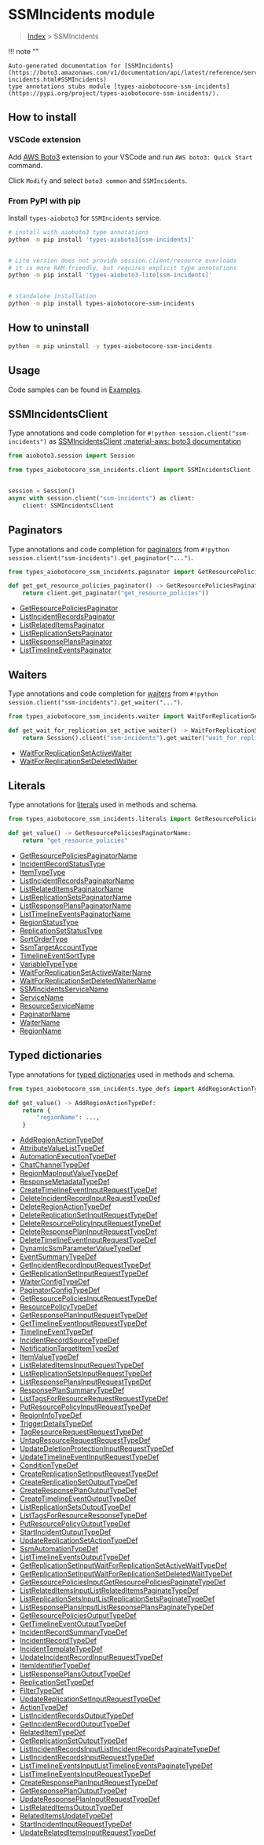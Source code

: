 # SSMIncidents module

> [Index](../README.md) > SSMIncidents


!!! note ""

    Auto-generated documentation for [SSMIncidents](https://boto3.amazonaws.com/v1/documentation/api/latest/reference/services/ssm-incidents.html#SSMIncidents)
    type annotations stubs module [types-aiobotocore-ssm-incidents](https://pypi.org/project/types-aiobotocore-ssm-incidents/).

## How to install

### VSCode extension

Add [AWS Boto3](https://marketplace.visualstudio.com/items?itemName=Boto3typed.boto3-ide)
extension to your VSCode and run `AWS boto3: Quick Start` command.

Click `Modify` and select `boto3 common` and `SSMIncidents`.

### From PyPI with pip

Install `types-aioboto3` for `SSMIncidents` service.

```bash
# install with aioboto3 type annotations
python -m pip install 'types-aioboto3[ssm-incidents]'


# Lite version does not provide session.client/resource overloads
# it is more RAM-friendly, but requires explicit type annotations
python -m pip install 'types-aioboto3-lite[ssm-incidents]'


# standalone installation
python -m pip install types-aiobotocore-ssm-incidents
```



## How to uninstall

```bash
python -m pip uninstall -y types-aiobotocore-ssm-incidents
```

## Usage

Code samples can be found in [Examples](./usage.md).

## SSMIncidentsClient

Type annotations and code completion for  `#!python session.client("ssm-incidents")` as [SSMIncidentsClient](./client.md)
[:material-aws: boto3 documentation](https://boto3.amazonaws.com/v1/documentation/api/latest/reference/services/ssm-incidents.html#SSMIncidents.Client)

```python title="Usage example"
from aioboto3.session import Session

from types_aiobotocore_ssm_incidents.client import SSMIncidentsClient


session = Session()
async with session.client("ssm-incidents") as client:
    client: SSMIncidentsClient
```


## Paginators

Type annotations and code completion for
[paginators](./paginators.md)
from `#!python session.client("ssm-incidents").get_paginator("...")`.

```python title="Usage example"
from types_aiobotocore_ssm_incidents.paginator import GetResourcePoliciesPaginator

def get_get_resource_policies_paginator() -> GetResourcePoliciesPaginator:
    return client.get_paginator("get_resource_policies"))
```

- [GetResourcePoliciesPaginator](./paginators.md#getresourcepoliciespaginator)
- [ListIncidentRecordsPaginator](./paginators.md#listincidentrecordspaginator)
- [ListRelatedItemsPaginator](./paginators.md#listrelateditemspaginator)
- [ListReplicationSetsPaginator](./paginators.md#listreplicationsetspaginator)
- [ListResponsePlansPaginator](./paginators.md#listresponseplanspaginator)
- [ListTimelineEventsPaginator](./paginators.md#listtimelineeventspaginator)




## Waiters

Type annotations and code completion for
[waiters](./waiters.md)
from `#!python session.client("ssm-incidents").get_waiter("...")`.

```python title="Usage example"
from types_aiobotocore_ssm_incidents.waiter import WaitForReplicationSetActiveWaiter

def get_wait_for_replication_set_active_waiter() -> WaitForReplicationSetActiveWaiter:
    return Session().client("ssm-incidents").get_waiter("wait_for_replication_set_active")
```

- [WaitForReplicationSetActiveWaiter](./waiters.md#waitforreplicationsetactivewaiter)
- [WaitForReplicationSetDeletedWaiter](./waiters.md#waitforreplicationsetdeletedwaiter)






## Literals

Type annotations for [literals](./literals.md) used in methods and schema.

```python title="Usage example"
from types_aiobotocore_ssm_incidents.literals import GetResourcePoliciesPaginatorName

def get_value() -> GetResourcePoliciesPaginatorName:
    return "get_resource_policies"
```

- [GetResourcePoliciesPaginatorName](./literals.md#getresourcepoliciespaginatorname)
- [IncidentRecordStatusType](./literals.md#incidentrecordstatustype)
- [ItemTypeType](./literals.md#itemtypetype)
- [ListIncidentRecordsPaginatorName](./literals.md#listincidentrecordspaginatorname)
- [ListRelatedItemsPaginatorName](./literals.md#listrelateditemspaginatorname)
- [ListReplicationSetsPaginatorName](./literals.md#listreplicationsetspaginatorname)
- [ListResponsePlansPaginatorName](./literals.md#listresponseplanspaginatorname)
- [ListTimelineEventsPaginatorName](./literals.md#listtimelineeventspaginatorname)
- [RegionStatusType](./literals.md#regionstatustype)
- [ReplicationSetStatusType](./literals.md#replicationsetstatustype)
- [SortOrderType](./literals.md#sortordertype)
- [SsmTargetAccountType](./literals.md#ssmtargetaccounttype)
- [TimelineEventSortType](./literals.md#timelineeventsorttype)
- [VariableTypeType](./literals.md#variabletypetype)
- [WaitForReplicationSetActiveWaiterName](./literals.md#waitforreplicationsetactivewaitername)
- [WaitForReplicationSetDeletedWaiterName](./literals.md#waitforreplicationsetdeletedwaitername)
- [SSMIncidentsServiceName](./literals.md#ssmincidentsservicename)
- [ServiceName](./literals.md#servicename)
- [ResourceServiceName](./literals.md#resourceservicename)
- [PaginatorName](./literals.md#paginatorname)
- [WaiterName](./literals.md#waitername)
- [RegionName](./literals.md#regionname)




## Typed dictionaries

Type annotations for [typed dictionaries](./type_defs.md) used in methods and schema.

```python title="Usage example"
from types_aiobotocore_ssm_incidents.type_defs import AddRegionActionTypeDef

def get_value() -> AddRegionActionTypeDef:
    return {
        "regionName": ...,
    }
```

- [AddRegionActionTypeDef](./type_defs.md#addregionactiontypedef)
- [AttributeValueListTypeDef](./type_defs.md#attributevaluelisttypedef)
- [AutomationExecutionTypeDef](./type_defs.md#automationexecutiontypedef)
- [ChatChannelTypeDef](./type_defs.md#chatchanneltypedef)
- [RegionMapInputValueTypeDef](./type_defs.md#regionmapinputvaluetypedef)
- [ResponseMetadataTypeDef](./type_defs.md#responsemetadatatypedef)
- [CreateTimelineEventInputRequestTypeDef](./type_defs.md#createtimelineeventinputrequesttypedef)
- [DeleteIncidentRecordInputRequestTypeDef](./type_defs.md#deleteincidentrecordinputrequesttypedef)
- [DeleteRegionActionTypeDef](./type_defs.md#deleteregionactiontypedef)
- [DeleteReplicationSetInputRequestTypeDef](./type_defs.md#deletereplicationsetinputrequesttypedef)
- [DeleteResourcePolicyInputRequestTypeDef](./type_defs.md#deleteresourcepolicyinputrequesttypedef)
- [DeleteResponsePlanInputRequestTypeDef](./type_defs.md#deleteresponseplaninputrequesttypedef)
- [DeleteTimelineEventInputRequestTypeDef](./type_defs.md#deletetimelineeventinputrequesttypedef)
- [DynamicSsmParameterValueTypeDef](./type_defs.md#dynamicssmparametervaluetypedef)
- [EventSummaryTypeDef](./type_defs.md#eventsummarytypedef)
- [GetIncidentRecordInputRequestTypeDef](./type_defs.md#getincidentrecordinputrequesttypedef)
- [GetReplicationSetInputRequestTypeDef](./type_defs.md#getreplicationsetinputrequesttypedef)
- [WaiterConfigTypeDef](./type_defs.md#waiterconfigtypedef)
- [PaginatorConfigTypeDef](./type_defs.md#paginatorconfigtypedef)
- [GetResourcePoliciesInputRequestTypeDef](./type_defs.md#getresourcepoliciesinputrequesttypedef)
- [ResourcePolicyTypeDef](./type_defs.md#resourcepolicytypedef)
- [GetResponsePlanInputRequestTypeDef](./type_defs.md#getresponseplaninputrequesttypedef)
- [GetTimelineEventInputRequestTypeDef](./type_defs.md#gettimelineeventinputrequesttypedef)
- [TimelineEventTypeDef](./type_defs.md#timelineeventtypedef)
- [IncidentRecordSourceTypeDef](./type_defs.md#incidentrecordsourcetypedef)
- [NotificationTargetItemTypeDef](./type_defs.md#notificationtargetitemtypedef)
- [ItemValueTypeDef](./type_defs.md#itemvaluetypedef)
- [ListRelatedItemsInputRequestTypeDef](./type_defs.md#listrelateditemsinputrequesttypedef)
- [ListReplicationSetsInputRequestTypeDef](./type_defs.md#listreplicationsetsinputrequesttypedef)
- [ListResponsePlansInputRequestTypeDef](./type_defs.md#listresponseplansinputrequesttypedef)
- [ResponsePlanSummaryTypeDef](./type_defs.md#responseplansummarytypedef)
- [ListTagsForResourceRequestRequestTypeDef](./type_defs.md#listtagsforresourcerequestrequesttypedef)
- [PutResourcePolicyInputRequestTypeDef](./type_defs.md#putresourcepolicyinputrequesttypedef)
- [RegionInfoTypeDef](./type_defs.md#regioninfotypedef)
- [TriggerDetailsTypeDef](./type_defs.md#triggerdetailstypedef)
- [TagResourceRequestRequestTypeDef](./type_defs.md#tagresourcerequestrequesttypedef)
- [UntagResourceRequestRequestTypeDef](./type_defs.md#untagresourcerequestrequesttypedef)
- [UpdateDeletionProtectionInputRequestTypeDef](./type_defs.md#updatedeletionprotectioninputrequesttypedef)
- [UpdateTimelineEventInputRequestTypeDef](./type_defs.md#updatetimelineeventinputrequesttypedef)
- [ConditionTypeDef](./type_defs.md#conditiontypedef)
- [CreateReplicationSetInputRequestTypeDef](./type_defs.md#createreplicationsetinputrequesttypedef)
- [CreateReplicationSetOutputTypeDef](./type_defs.md#createreplicationsetoutputtypedef)
- [CreateResponsePlanOutputTypeDef](./type_defs.md#createresponseplanoutputtypedef)
- [CreateTimelineEventOutputTypeDef](./type_defs.md#createtimelineeventoutputtypedef)
- [ListReplicationSetsOutputTypeDef](./type_defs.md#listreplicationsetsoutputtypedef)
- [ListTagsForResourceResponseTypeDef](./type_defs.md#listtagsforresourceresponsetypedef)
- [PutResourcePolicyOutputTypeDef](./type_defs.md#putresourcepolicyoutputtypedef)
- [StartIncidentOutputTypeDef](./type_defs.md#startincidentoutputtypedef)
- [UpdateReplicationSetActionTypeDef](./type_defs.md#updatereplicationsetactiontypedef)
- [SsmAutomationTypeDef](./type_defs.md#ssmautomationtypedef)
- [ListTimelineEventsOutputTypeDef](./type_defs.md#listtimelineeventsoutputtypedef)
- [GetReplicationSetInputWaitForReplicationSetActiveWaitTypeDef](./type_defs.md#getreplicationsetinputwaitforreplicationsetactivewaittypedef)
- [GetReplicationSetInputWaitForReplicationSetDeletedWaitTypeDef](./type_defs.md#getreplicationsetinputwaitforreplicationsetdeletedwaittypedef)
- [GetResourcePoliciesInputGetResourcePoliciesPaginateTypeDef](./type_defs.md#getresourcepoliciesinputgetresourcepoliciespaginatetypedef)
- [ListRelatedItemsInputListRelatedItemsPaginateTypeDef](./type_defs.md#listrelateditemsinputlistrelateditemspaginatetypedef)
- [ListReplicationSetsInputListReplicationSetsPaginateTypeDef](./type_defs.md#listreplicationsetsinputlistreplicationsetspaginatetypedef)
- [ListResponsePlansInputListResponsePlansPaginateTypeDef](./type_defs.md#listresponseplansinputlistresponseplanspaginatetypedef)
- [GetResourcePoliciesOutputTypeDef](./type_defs.md#getresourcepoliciesoutputtypedef)
- [GetTimelineEventOutputTypeDef](./type_defs.md#gettimelineeventoutputtypedef)
- [IncidentRecordSummaryTypeDef](./type_defs.md#incidentrecordsummarytypedef)
- [IncidentRecordTypeDef](./type_defs.md#incidentrecordtypedef)
- [IncidentTemplateTypeDef](./type_defs.md#incidenttemplatetypedef)
- [UpdateIncidentRecordInputRequestTypeDef](./type_defs.md#updateincidentrecordinputrequesttypedef)
- [ItemIdentifierTypeDef](./type_defs.md#itemidentifiertypedef)
- [ListResponsePlansOutputTypeDef](./type_defs.md#listresponseplansoutputtypedef)
- [ReplicationSetTypeDef](./type_defs.md#replicationsettypedef)
- [FilterTypeDef](./type_defs.md#filtertypedef)
- [UpdateReplicationSetInputRequestTypeDef](./type_defs.md#updatereplicationsetinputrequesttypedef)
- [ActionTypeDef](./type_defs.md#actiontypedef)
- [ListIncidentRecordsOutputTypeDef](./type_defs.md#listincidentrecordsoutputtypedef)
- [GetIncidentRecordOutputTypeDef](./type_defs.md#getincidentrecordoutputtypedef)
- [RelatedItemTypeDef](./type_defs.md#relateditemtypedef)
- [GetReplicationSetOutputTypeDef](./type_defs.md#getreplicationsetoutputtypedef)
- [ListIncidentRecordsInputListIncidentRecordsPaginateTypeDef](./type_defs.md#listincidentrecordsinputlistincidentrecordspaginatetypedef)
- [ListIncidentRecordsInputRequestTypeDef](./type_defs.md#listincidentrecordsinputrequesttypedef)
- [ListTimelineEventsInputListTimelineEventsPaginateTypeDef](./type_defs.md#listtimelineeventsinputlisttimelineeventspaginatetypedef)
- [ListTimelineEventsInputRequestTypeDef](./type_defs.md#listtimelineeventsinputrequesttypedef)
- [CreateResponsePlanInputRequestTypeDef](./type_defs.md#createresponseplaninputrequesttypedef)
- [GetResponsePlanOutputTypeDef](./type_defs.md#getresponseplanoutputtypedef)
- [UpdateResponsePlanInputRequestTypeDef](./type_defs.md#updateresponseplaninputrequesttypedef)
- [ListRelatedItemsOutputTypeDef](./type_defs.md#listrelateditemsoutputtypedef)
- [RelatedItemsUpdateTypeDef](./type_defs.md#relateditemsupdatetypedef)
- [StartIncidentInputRequestTypeDef](./type_defs.md#startincidentinputrequesttypedef)
- [UpdateRelatedItemsInputRequestTypeDef](./type_defs.md#updaterelateditemsinputrequesttypedef)

